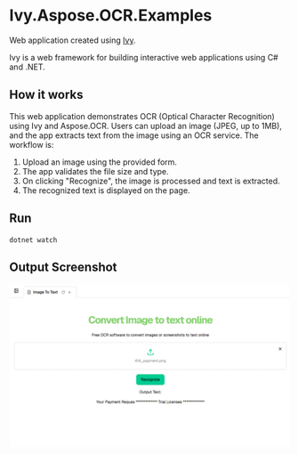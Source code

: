 # Ivy.Aspose.OCR.Examples 

Web application created using [Ivy](https://github.com/Ivy-Interactive/Ivy-Framework). 

Ivy is a web framework for building interactive web applications using C# and .NET.

## How it works

This web application demonstrates OCR (Optical Character Recognition) using Ivy and Aspose.OCR. Users can upload an image (JPEG, up to 1MB), and the app extracts text from the image using an OCR service. The workflow is:

1. Upload an image using the provided form.
2. The app validates the file size and type.
3. On clicking "Recognize", the image is processed and text is extracted.
4. The recognized text is displayed on the page.

## Run

```
dotnet watch
```

## Output Screenshot

![OCR Example](Apps/aspose-OCR-image-to-text.png)
